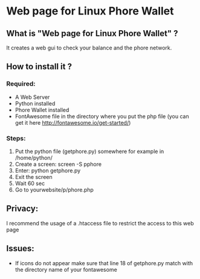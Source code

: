 # Web page for Linux Phore Wallet

## What is "Web page for Linux Phore Wallet" ?

It creates a web gui to check your balance and the phore network.


## How to install it ?

### Required:
- A Web Server
- Python installed
- Phore Wallet installed
- FontAwesome file in the directory where you put the php file (you can get it here http://fontawesome.io/get-started/)

### Steps:
1) Put the python file (getphore.py) somewhere for example in /home/python/
2) Create a screen:  screen -S pphore
3) Enter: python getphore.py
4) Exit the screen 
6) Wait 60 sec
7) Go to yourwebsite/p/phore.php


## Privacy:

I recommend the usage of a .htaccess file to restrict the access to this web page 

## Issues:

- If icons do not appear make sure that line 18 of getphore.py match with the directory name of your fontawesome 


